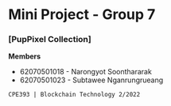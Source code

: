 # Mini Project - Group 7
### [PupPixel Collection]

<b>Members</b>
- 62070501018 - Narongyot Soonthararak
- 62070501023 - Subtawee Nganrungrueang 

`CPE393 | Blockchain Technology 2/2022`
